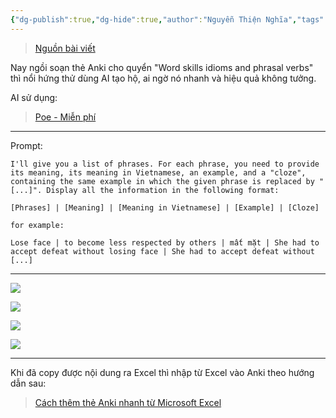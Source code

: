```yaml
---
{"dg-publish":true,"dg-hide":true,"author":"Nguyễn Thiện Nghĩa","tags":["add-ons","AI","create","tips","tricks"],"permalink":"/iv-tips-and-tricks/dung-ai-tao-the-anki/","hide":true,"dgPassFrontmatter":true}
---
```



> [Nguồn bài viết](https://www.facebook.com/groups/ankivocabulary/posts/1438992636860389/)

Nay ngồi soạn thẻ Anki cho quyển "Word skills idioms and phrasal verbs" thì nổi hứng thử dùng AI tạo hộ, ai ngờ nó nhanh và hiệu quả không tưởng.

AI sử dụng: 

> [Poe - Miễn phí](https://poe.com/)

---

Prompt:

```
I'll give you a list of phrases. For each phrase, you need to provide its meaning, its meaning in Vietnamese, an example, and a "cloze", containing the same example in which the given phrase is replaced by "[...]". Display all the information in the following format:

[Phrases] | [Meaning] | [Meaning in Vietnamese] | [Example] | [Cloze]

for example:

Lose face | to become less respected by others | mất mặt | She had to accept defeat without losing face | She had to accept defeat without [...]
```

---

![](https://i.imgur.com/lYwBJYN.png)

![](https://i.imgur.com/o80yoYp.png)

![](https://i.imgur.com/UqCkaIU.png)

![](https://i.imgur.com/gkIUnyZ.png)


---
Khi đã copy được nội dung ra Excel thì nhập từ Excel vào Anki theo hướng dẫn sau:

> [Cách thêm thẻ Anki nhanh từ Microsoft Excel](https://youtu.be/1f7D2Wd_vUY)